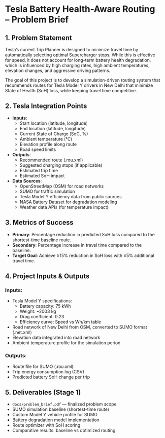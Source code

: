 # Tesla Battery Health-Aware Routing – Problem Brief

## 1. Problem Statement
Tesla’s current Trip Planner is designed to minimize travel time by automatically selecting optimal Supercharger stops. While this is effective for speed, it does not account for long-term battery health degradation, which is influenced by high charging rates, high ambient temperatures, elevation changes, and aggressive driving patterns.  

The goal of this project is to develop a simulation-driven routing system that recommends routes for Tesla Model Y drivers in New Delhi that minimize State of Health (SoH) loss, while keeping travel time competitive.

## 2. Tesla Integration Points
- **Inputs**: 
  - Start location (latitude, longitude)
  - End location (latitude, longitude)
  - Current State of Charge (SoC, %)
  - Ambient temperature (°C)
  - Elevation profile along route
  - Road speed limits
- **Outputs**: 
  - Recommended route (.rou.xml)
  - Suggested charging stops (if applicable)
  - Estimated trip time
  - Estimated SoH impact
- **Data Sources**: 
  - OpenStreetMap (OSM) for road networks
  - SUMO for traffic simulation
  - Tesla Model Y efficiency data from public sources
  - NASA Battery Dataset for degradation modeling
  - Weather data APIs (for temperature impact)

## 3. Metrics of Success
- **Primary**: Percentage reduction in predicted SoH loss compared to the shortest-time baseline route.
- **Secondary**: Percentage increase in travel time compared to the baseline.
- **Target Goal**: Achieve ≥15% reduction in SoH loss with ≤5% additional travel time.

## 4. Project Inputs & Outputs
### Inputs:
- Tesla Model Y specifications:
  - Battery capacity: 75 kWh
  - Weight: ~2003 kg
  - Drag coefficient: 0.23
  - Efficiency curve: Speed vs Wh/km table
- Road network of New Delhi from OSM, converted to SUMO format (.net.xml)
- Elevation data integrated into road network
- Ambient temperature profile for the simulation period
### Outputs:
- Route file for SUMO (.rou.xml)
- Trip energy consumption log (CSV)
- Predicted battery SoH change per trip

## 5. Deliverables (Stage 1)
- `docs/problem_brief.pdf` — finalized problem scope
- SUMO simulation baseline (shortest-time route)
- Custom Model Y vehicle profile for SUMO
- Battery degradation model implementation
- Route optimizer with SoH scoring
- Comparative results: baseline vs optimized routing
